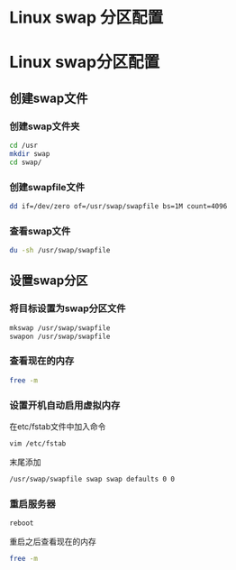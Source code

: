 # Linux swap 分区配置


# Linux swap分区配置

## 创建swap文件

### 创建swap文件夹
```bash
cd /usr
mkdir swap
cd swap/
```

### 创建swapfile文件
```bash
dd if=/dev/zero of=/usr/swap/swapfile bs=1M count=4096
```

### 查看swap文件
```bash
du -sh /usr/swap/swapfile
```

## 设置swap分区

### 将目标设置为swap分区文件
```bash
mkswap /usr/swap/swapfile
swapon /usr/swap/swapfile
```

### 查看现在的内存
```bash
free -m
```

### 设置开机自动启用虚拟内存
在etc/fstab文件中加入命令
```bash
vim /etc/fstab
```
末尾添加
```txt
/usr/swap/swapfile swap swap defaults 0 0
```

### 重启服务器
```bash
reboot
```
重启之后查看现在的内存
```bash
free -m
```
